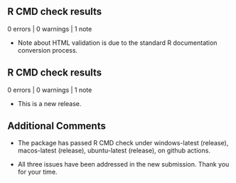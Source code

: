 ## R CMD check results

0 errors | 0 warnings | 1 note
   
* Note about HTML validation is due to the standard R documentation conversion process.

## R CMD check results

0 errors | 0 warnings | 1 note

* This is a new release.

## Additional Comments

* The package has passed R CMD check under windows-latest (release), macos-latest (release), ubuntu-latest (release), on github actions.

* All three issues have been addressed in the new submission. Thank you for your time.

